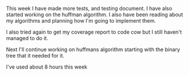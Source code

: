 This week I have made more tests, and testing document. I have also started working on the huffman algorithm. I also have been reading about my algorithms and planning how I'm going to implement them.

I also tried again to get my coverage report to code cow but I still haven't managed to do it.

Next I'll continue working on huffmans algorithm starting with the binary tree that it needed for it.

I've used about 8 hours this week
